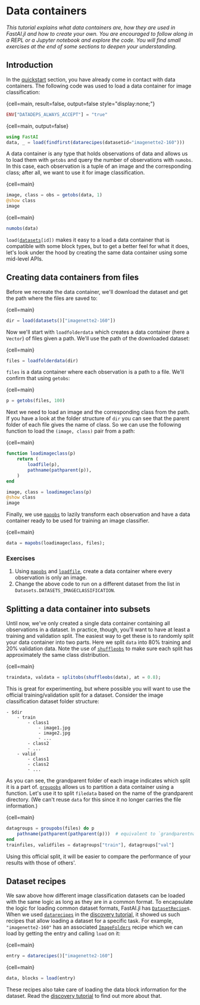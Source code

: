 # Data containers

*This tutorial explains what data containers are, how they are used in FastAI.jl and how to create your own. You are encouraged to follow along in a REPL or a Jupyter notebook and explore the code. You will find small exercises at the end of some sections to deepen your understanding.*

## Introduction

In the [quickstart](quickstart.md) section, you have already come in contact with data containers. The following code was used to load a data container for image classification:

{cell=main, result=false, output=false style="display:none;"}
```julia
ENV["DATADEPS_ALWAYS_ACCEPT"] = "true"
```
{cell=main, output=false}
```julia
using FastAI
data, _ = load(findfirst(datarecipes(datasetid="imagenette2-160")))
```

A data container is any type that holds observations of data and allows us to load them with `getobs` and query the number of observations with `numobs`. In this case, each observation is a tuple of an image and the corresponding class; after all, we want to use it for image classification. 

{cell=main}
```julia
image, class = obs = getobs(data, 1)
@show class
image
```

{cell=main}
```julia
numobs(data)
```

`load(`[`datasets`](#)`[id])` makes it easy to a load a data container that is compatible with some block types, but to get a better feel for what it does, let's look under the hood by creating the same data container using some mid-level APIs.

## Creating data containers from files

Before we recreate the data container, we'll download the dataset and get the path where the files are saved to:

{cell=main}
```julia
dir = load(datasets()["imagenette2-160"])
```

Now we'll start with `loadfolderdata` which creates a data container (here a `Vector`) of files given a path. We'll use the path of the downloaded dataset:

{cell=main}
```julia
files = loadfolderdata(dir)
```

`files` is a data container where each observation is a path to a file. We'll confirm that using `getobs`:


{cell=main}
```julia
p = getobs(files, 100)
```

Next we need to load an image and the corresponding class from the path. If you have a look at the folder structure of `dir` you can see that the parent folder of each file gives the name of class. So we can use the following function to load the `(image, class)` pair from a path:

{cell=main}
```julia
function loadimageclass(p)
    return (
        loadfile(p),
        pathname(pathparent(p)),
    )
end

image, class = loadimageclass(p)
@show class
image
```

Finally, we use [`mapobs`](#) to lazily transform each observation and have a data container ready to be used for training an image classifier.

{cell=main}
```julia
data = mapobs(loadimageclass, files);
```

### Exercises

1. Using [`mapobs`](#) and [`loadfile`](#), create a data container where every observation is only an image.
2. Change the above code to run on a different dataset from the list in `Datasets.DATASETS_IMAGECLASSIFICATION`.


## Splitting a data container into subsets

Until now, we've only created a single data container containing all observations in a dataset. In practice, though, you'll want to have at least a training and validation split. The easiest way to get these is to randomly split your data container into two parts. Here we split `data` into 80% training and 20% validation data. Note the use of [`shuffleobs`](#) to make sure each split has approximately the same class distribution.

{cell=main}
```julia
traindata, valdata = splitobs(shuffleobs(data), at = 0.8);
```

This is great for experimenting, but where possible you will want to use the official training/validation split for a dataset. Consider the image classification dataset folder structure:

```
- $dir
    - train
        - class1
            - image1.jpg
            - image2.jpg
            - ...
        - class2
        - ...
    - valid
        - class1
        - class2
        - ...
```

As you can see, the grandparent folder of each image indicates which split it is a part of. [`groupobs`](#) allows us to partition a data container using a function. Let's use it to split `filedata` based on the name of the grandparent directory. (We can't reuse `data` for this since it no longer carries the file information.)

{cell=main}
```julia
datagroups = groupobs(files) do p
    pathname(pathparent(pathparent(p)))  # equivalent to `grandparentname(p)`
end
trainfiles, validfiles = datagroups["train"], datagroups["val"]
```

Using this official split, it will be easier to compare the performance of your results with those of others'. 


## Dataset recipes

We saw above how different image classification datasets can be loaded with the same logic as long as they are in a common format. To encapsulate the logic for loading common dataset formats, FastAI.jl has [`DatasetRecipe`](#)s. When we used [`datarecipes`](#) in the [discovery tutorial](discovery.md), it showed us such recipes that allow loading a dataset for a specific task. For example, `"imagenette2-160"` has an associated [`ImageFolders`](#) recipe which we can load by getting the entry and calling `load` on it:

{cell=main}
```julia
entry = datarecipes()["imagenette2-160"]
```

{cell=main}
```julia
data, blocks = load(entry)
```

These recipes also take care of loading the data block information for the dataset. Read the [discovery tutorial](discovery.md) to find out more about that.